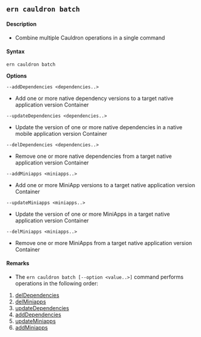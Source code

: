 ## `ern cauldron batch`

#### Description

* Combine multiple Cauldron operations in a single command  

#### Syntax

`ern cauldron batch`  

**Options**  

`--addDependencies <dependencies..>`

* Add one or more native dependency versions to a target native application version Container  

`--updateDependencies <dependencies..>`  

* Update the version of one or more native dependencies in a native mobile application version Container

`--delDependencies <dependencies..>`

* Remove one or more native dependencies from a target native application version Container


`--addMiniapps <miniapps..>`

* Add one or more MiniApp versions to a target native application version Container


`--updateMiniapps <miniapps..>`

* Update the version of one or more MiniApps in a target native application version Container


`--delMiniapps <miniapps..>`

* Remove one or more MiniApps from a target native application version Container  

#### Remarks

* The `ern cauldron batch [--option <value..>]` command performs operations in the following order:  

1) [delDependencies]  
2) [delMiniapps]  
3) [updateDependencies]  
4) [addDependencies]  
5) [updateMiniapps]  
6) [addMiniapps]

[delDependencies]: del/dependencies.md
[delMiniapps]: del/miniapps.md
[updateDependencies]: update/dependencies.md
[updateMiniapps]: update/miniapps.md
[addDependencies]: add/dependencies.md
[addMiniapps]: add/miniapps.md
